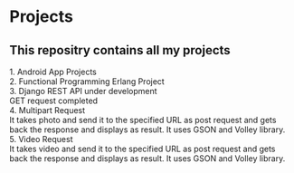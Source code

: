 # Projects
<h2>This repositry contains all my projects</h2>
1. Android App Projects<br>
2. Functional Programming Erlang Project <br>
3. Django REST API under development <br>
   GET request completed<br>
4. Multipart Request <br>
	It takes photo and send it to the specified URL as post request and gets back the response and displays as result. It uses GSON and Volley library.<br>
5. Video Request <br>
	It takes video and send it to the specified URL as post request and gets back the response and displays as result. It uses GSON and Volley library.<br>

